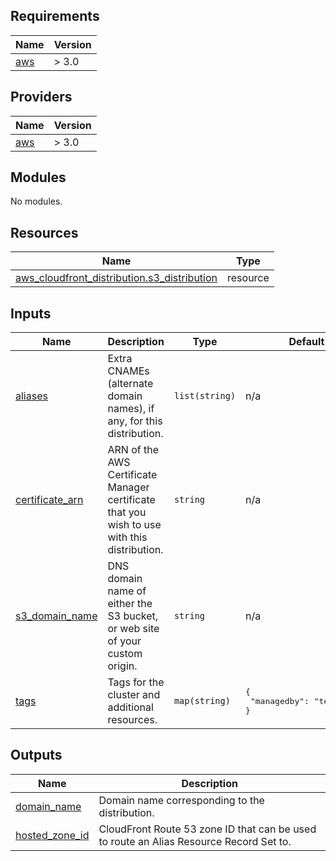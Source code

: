 ## Requirements

| Name | Version |
|------|---------|
| <a name="requirement_aws"></a> [aws](#requirement\_aws) | > 3.0 |

## Providers

| Name | Version |
|------|---------|
| <a name="provider_aws"></a> [aws](#provider\_aws) | > 3.0 |

## Modules

No modules.

## Resources

| Name | Type |
|------|------|
| [aws_cloudfront_distribution.s3_distribution](https://registry.terraform.io/providers/hashicorp/aws/latest/docs/resources/cloudfront_distribution) | resource |

## Inputs

| Name | Description | Type | Default | Required |
|------|-------------|------|---------|:--------:|
| <a name="input_aliases"></a> [aliases](#input\_aliases) | Extra CNAMEs (alternate domain names), if any, for this distribution. | `list(string)` | n/a | yes |
| <a name="input_certificate_arn"></a> [certificate\_arn](#input\_certificate\_arn) | ARN of the AWS Certificate Manager certificate that you wish to use with this distribution. | `string` | n/a | yes |
| <a name="input_s3_domain_name"></a> [s3\_domain\_name](#input\_s3\_domain\_name) | DNS domain name of either the S3 bucket, or web site of your custom origin. | `string` | n/a | yes |
| <a name="input_tags"></a> [tags](#input\_tags) | Tags for the cluster and additional resources. | `map(string)` | <pre>{<br>  "managedby": "terraform"<br>}</pre> | no |

## Outputs

| Name | Description |
|------|-------------|
| <a name="output_domain_name"></a> [domain\_name](#output\_domain\_name) | Domain name corresponding to the distribution. |
| <a name="output_hosted_zone_id"></a> [hosted\_zone\_id](#output\_hosted\_zone\_id) | CloudFront Route 53 zone ID that can be used to route an Alias Resource Record Set to. |
